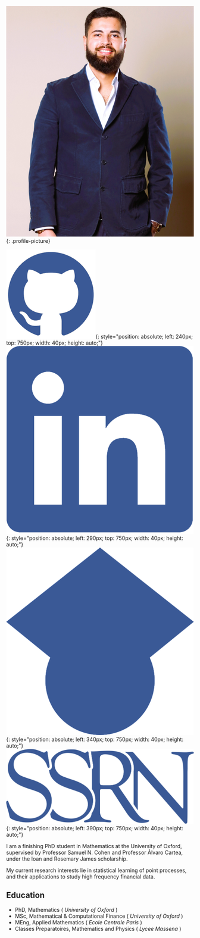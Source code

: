 ![Profile Picture](assets/img/saad_labyad_profile.jpg){: .profile-picture}

[![GitHub Picture](assets/img/github-logo.png)](https://github.com/saadlabyad){: style="position: absolute; left: 240px; top: 750px; width: 40px; height: auto;"}
[![LinkedIn Picture](assets/img/linkedin-logo.png)](https://www.linkedin.com/in/saad-labyad){: style="position: absolute; left: 290px; top: 750px; width: 40px; height: auto;"}
[![Google Scholar Picture](assets/img/scholar-logo.png)](https://scholar.google.com/citations?user=ZNYWDV8AAAAJ&hl=en){: style="position: absolute; left: 340px; top: 750px; width: 40px; height: auto;"}
[![SSRN Picture](assets/img/ssrn-logo.png)](https://papers.ssrn.com/sol3/cf_dev/AbsByAuth.cfm?per_id=4926157){: style="position: absolute; left: 390px; top: 750px; width: 40px; height: auto;"}

I am a finishing PhD student in Mathematics at the University of Oxford, supervised by Professor Samuel N. Cohen and Professor Álvaro Cartea, under the Ioan and Rosemary James scholarship.

My current research interests lie in statistical learning of point processes, and their applications to study high frequency financial data.

## Education
- PhD, Mathematics ( _University of Oxford_ )
- MSc, Mathematical & Computational Finance ( _University of Oxford_ )
- MEng, Applied Mathematics ( _Ecole Centrale Paris_ )
- Classes Preparatoires, Mathematics and Physics ( _Lycee Massena_ )
